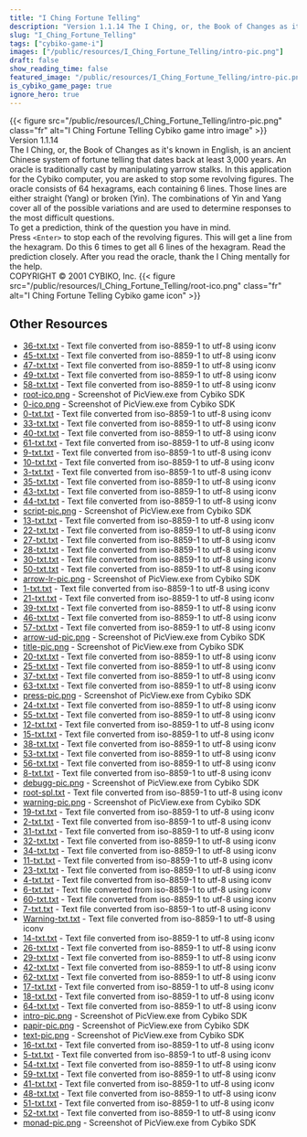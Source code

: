 ```yaml
---
title: "I Ching Fortune Telling"
description: "Version 1.1.14 The I Ching, or, the Book of Changes as it's known in English, is an ancient Chinese system of fortune telling that dates back at least 3,000 years. An oracle is traditionally cast by manipulating yarrow stalks. In this application for the Cybiko computer, you are..."
slug: "I_Ching_Fortune_Telling"
tags: ["cybiko-game-i"]
images: ["/public/resources/I_Ching_Fortune_Telling/intro-pic.png"]
draft: false
show_reading_time: false
featured_image: "/public/resources/I_Ching_Fortune_Telling/intro-pic.png"
is_cybiko_game_page: true
ignore_hero: true
---
```

{{< figure src="/public/resources/I_Ching_Fortune_Telling/intro-pic.png" class="fr" alt="I Ching Fortune Telling Cybiko game intro image" >}}
Version 1.1.14 \
The I Ching, or, the Book of Changes as it's known in English, is an ancient Chinese system of fortune telling that dates back at least 3,000 years. An oracle is traditionally cast by manipulating yarrow stalks. In this application for the Cybiko computer, you are asked to stop some revolving figures. The oracle consists of 64 hexagrams, each containing 6 lines. Those lines are either straight (Yang) or broken (Yin). The combinations of Yin and Yang cover all of the possible variations and are used to determine responses to the most difficult questions. \
To get a prediction, think of the question you have in mind. \
Press `<Enter>`  to stop each of the revolving figures. This will get a line from the hexagram. Do this 6 times to get all 6 lines of the hexagram. Read the prediction closely. After you read the oracle, thank the I Ching mentally for the help. \
COPYRIGHT © 2001 CYBIKO, Inc. {{< figure src="/public/resources/I_Ching_Fortune_Telling/root-ico.png" class="fr" alt="I Ching Fortune Telling Cybiko game icon" >}}

## Other Resources
* [36-txt.txt](/public/resources/I_Ching_Fortune_Telling/36-txt.txt) - Text file converted from iso-8859-1 to utf-8 using iconv
* [45-txt.txt](/public/resources/I_Ching_Fortune_Telling/45-txt.txt) - Text file converted from iso-8859-1 to utf-8 using iconv
* [47-txt.txt](/public/resources/I_Ching_Fortune_Telling/47-txt.txt) - Text file converted from iso-8859-1 to utf-8 using iconv
* [49-txt.txt](/public/resources/I_Ching_Fortune_Telling/49-txt.txt) - Text file converted from iso-8859-1 to utf-8 using iconv
* [58-txt.txt](/public/resources/I_Ching_Fortune_Telling/58-txt.txt) - Text file converted from iso-8859-1 to utf-8 using iconv
* [root-ico.png](/public/resources/I_Ching_Fortune_Telling/root-ico.png) - Screenshot of PicView.exe from Cybiko SDK
* [0-ico.png](/public/resources/I_Ching_Fortune_Telling/0-ico.png) - Screenshot of PicView.exe from Cybiko SDK
* [0-txt.txt](/public/resources/I_Ching_Fortune_Telling/0-txt.txt) - Text file converted from iso-8859-1 to utf-8 using iconv
* [33-txt.txt](/public/resources/I_Ching_Fortune_Telling/33-txt.txt) - Text file converted from iso-8859-1 to utf-8 using iconv
* [40-txt.txt](/public/resources/I_Ching_Fortune_Telling/40-txt.txt) - Text file converted from iso-8859-1 to utf-8 using iconv
* [61-txt.txt](/public/resources/I_Ching_Fortune_Telling/61-txt.txt) - Text file converted from iso-8859-1 to utf-8 using iconv
* [9-txt.txt](/public/resources/I_Ching_Fortune_Telling/9-txt.txt) - Text file converted from iso-8859-1 to utf-8 using iconv
* [10-txt.txt](/public/resources/I_Ching_Fortune_Telling/10-txt.txt) - Text file converted from iso-8859-1 to utf-8 using iconv
* [3-txt.txt](/public/resources/I_Ching_Fortune_Telling/3-txt.txt) - Text file converted from iso-8859-1 to utf-8 using iconv
* [35-txt.txt](/public/resources/I_Ching_Fortune_Telling/35-txt.txt) - Text file converted from iso-8859-1 to utf-8 using iconv
* [43-txt.txt](/public/resources/I_Ching_Fortune_Telling/43-txt.txt) - Text file converted from iso-8859-1 to utf-8 using iconv
* [44-txt.txt](/public/resources/I_Ching_Fortune_Telling/44-txt.txt) - Text file converted from iso-8859-1 to utf-8 using iconv
* [script-pic.png](/public/resources/I_Ching_Fortune_Telling/script-pic.png) - Screenshot of PicView.exe from Cybiko SDK
* [13-txt.txt](/public/resources/I_Ching_Fortune_Telling/13-txt.txt) - Text file converted from iso-8859-1 to utf-8 using iconv
* [22-txt.txt](/public/resources/I_Ching_Fortune_Telling/22-txt.txt) - Text file converted from iso-8859-1 to utf-8 using iconv
* [27-txt.txt](/public/resources/I_Ching_Fortune_Telling/27-txt.txt) - Text file converted from iso-8859-1 to utf-8 using iconv
* [28-txt.txt](/public/resources/I_Ching_Fortune_Telling/28-txt.txt) - Text file converted from iso-8859-1 to utf-8 using iconv
* [30-txt.txt](/public/resources/I_Ching_Fortune_Telling/30-txt.txt) - Text file converted from iso-8859-1 to utf-8 using iconv
* [50-txt.txt](/public/resources/I_Ching_Fortune_Telling/50-txt.txt) - Text file converted from iso-8859-1 to utf-8 using iconv
* [arrow-lr-pic.png](/public/resources/I_Ching_Fortune_Telling/arrow-lr-pic.png) - Screenshot of PicView.exe from Cybiko SDK
* [1-txt.txt](/public/resources/I_Ching_Fortune_Telling/1-txt.txt) - Text file converted from iso-8859-1 to utf-8 using iconv
* [21-txt.txt](/public/resources/I_Ching_Fortune_Telling/21-txt.txt) - Text file converted from iso-8859-1 to utf-8 using iconv
* [39-txt.txt](/public/resources/I_Ching_Fortune_Telling/39-txt.txt) - Text file converted from iso-8859-1 to utf-8 using iconv
* [46-txt.txt](/public/resources/I_Ching_Fortune_Telling/46-txt.txt) - Text file converted from iso-8859-1 to utf-8 using iconv
* [57-txt.txt](/public/resources/I_Ching_Fortune_Telling/57-txt.txt) - Text file converted from iso-8859-1 to utf-8 using iconv
* [arrow-ud-pic.png](/public/resources/I_Ching_Fortune_Telling/arrow-ud-pic.png) - Screenshot of PicView.exe from Cybiko SDK
* [title-pic.png](/public/resources/I_Ching_Fortune_Telling/title-pic.png) - Screenshot of PicView.exe from Cybiko SDK
* [20-txt.txt](/public/resources/I_Ching_Fortune_Telling/20-txt.txt) - Text file converted from iso-8859-1 to utf-8 using iconv
* [25-txt.txt](/public/resources/I_Ching_Fortune_Telling/25-txt.txt) - Text file converted from iso-8859-1 to utf-8 using iconv
* [37-txt.txt](/public/resources/I_Ching_Fortune_Telling/37-txt.txt) - Text file converted from iso-8859-1 to utf-8 using iconv
* [63-txt.txt](/public/resources/I_Ching_Fortune_Telling/63-txt.txt) - Text file converted from iso-8859-1 to utf-8 using iconv
* [press-pic.png](/public/resources/I_Ching_Fortune_Telling/press-pic.png) - Screenshot of PicView.exe from Cybiko SDK
* [24-txt.txt](/public/resources/I_Ching_Fortune_Telling/24-txt.txt) - Text file converted from iso-8859-1 to utf-8 using iconv
* [55-txt.txt](/public/resources/I_Ching_Fortune_Telling/55-txt.txt) - Text file converted from iso-8859-1 to utf-8 using iconv
* [12-txt.txt](/public/resources/I_Ching_Fortune_Telling/12-txt.txt) - Text file converted from iso-8859-1 to utf-8 using iconv
* [15-txt.txt](/public/resources/I_Ching_Fortune_Telling/15-txt.txt) - Text file converted from iso-8859-1 to utf-8 using iconv
* [38-txt.txt](/public/resources/I_Ching_Fortune_Telling/38-txt.txt) - Text file converted from iso-8859-1 to utf-8 using iconv
* [53-txt.txt](/public/resources/I_Ching_Fortune_Telling/53-txt.txt) - Text file converted from iso-8859-1 to utf-8 using iconv
* [56-txt.txt](/public/resources/I_Ching_Fortune_Telling/56-txt.txt) - Text file converted from iso-8859-1 to utf-8 using iconv
* [8-txt.txt](/public/resources/I_Ching_Fortune_Telling/8-txt.txt) - Text file converted from iso-8859-1 to utf-8 using iconv
* [debugg-pic.png](/public/resources/I_Ching_Fortune_Telling/debugg-pic.png) - Screenshot of PicView.exe from Cybiko SDK
* [root-spl.txt](/public/resources/I_Ching_Fortune_Telling/root-spl.txt) - Text file converted from iso-8859-1 to utf-8 using iconv
* [warning-pic.png](/public/resources/I_Ching_Fortune_Telling/warning-pic.png) - Screenshot of PicView.exe from Cybiko SDK
* [19-txt.txt](/public/resources/I_Ching_Fortune_Telling/19-txt.txt) - Text file converted from iso-8859-1 to utf-8 using iconv
* [2-txt.txt](/public/resources/I_Ching_Fortune_Telling/2-txt.txt) - Text file converted from iso-8859-1 to utf-8 using iconv
* [31-txt.txt](/public/resources/I_Ching_Fortune_Telling/31-txt.txt) - Text file converted from iso-8859-1 to utf-8 using iconv
* [32-txt.txt](/public/resources/I_Ching_Fortune_Telling/32-txt.txt) - Text file converted from iso-8859-1 to utf-8 using iconv
* [34-txt.txt](/public/resources/I_Ching_Fortune_Telling/34-txt.txt) - Text file converted from iso-8859-1 to utf-8 using iconv
* [11-txt.txt](/public/resources/I_Ching_Fortune_Telling/11-txt.txt) - Text file converted from iso-8859-1 to utf-8 using iconv
* [23-txt.txt](/public/resources/I_Ching_Fortune_Telling/23-txt.txt) - Text file converted from iso-8859-1 to utf-8 using iconv
* [4-txt.txt](/public/resources/I_Ching_Fortune_Telling/4-txt.txt) - Text file converted from iso-8859-1 to utf-8 using iconv
* [6-txt.txt](/public/resources/I_Ching_Fortune_Telling/6-txt.txt) - Text file converted from iso-8859-1 to utf-8 using iconv
* [60-txt.txt](/public/resources/I_Ching_Fortune_Telling/60-txt.txt) - Text file converted from iso-8859-1 to utf-8 using iconv
* [7-txt.txt](/public/resources/I_Ching_Fortune_Telling/7-txt.txt) - Text file converted from iso-8859-1 to utf-8 using iconv
* [Warning-txt.txt](/public/resources/I_Ching_Fortune_Telling/Warning-txt.txt) - Text file converted from iso-8859-1 to utf-8 using iconv
* [14-txt.txt](/public/resources/I_Ching_Fortune_Telling/14-txt.txt) - Text file converted from iso-8859-1 to utf-8 using iconv
* [26-txt.txt](/public/resources/I_Ching_Fortune_Telling/26-txt.txt) - Text file converted from iso-8859-1 to utf-8 using iconv
* [29-txt.txt](/public/resources/I_Ching_Fortune_Telling/29-txt.txt) - Text file converted from iso-8859-1 to utf-8 using iconv
* [42-txt.txt](/public/resources/I_Ching_Fortune_Telling/42-txt.txt) - Text file converted from iso-8859-1 to utf-8 using iconv
* [62-txt.txt](/public/resources/I_Ching_Fortune_Telling/62-txt.txt) - Text file converted from iso-8859-1 to utf-8 using iconv
* [17-txt.txt](/public/resources/I_Ching_Fortune_Telling/17-txt.txt) - Text file converted from iso-8859-1 to utf-8 using iconv
* [18-txt.txt](/public/resources/I_Ching_Fortune_Telling/18-txt.txt) - Text file converted from iso-8859-1 to utf-8 using iconv
* [64-txt.txt](/public/resources/I_Ching_Fortune_Telling/64-txt.txt) - Text file converted from iso-8859-1 to utf-8 using iconv
* [intro-pic.png](/public/resources/I_Ching_Fortune_Telling/intro-pic.png) - Screenshot of PicView.exe from Cybiko SDK
* [papir-pic.png](/public/resources/I_Ching_Fortune_Telling/papir-pic.png) - Screenshot of PicView.exe from Cybiko SDK
* [text-pic.png](/public/resources/I_Ching_Fortune_Telling/text-pic.png) - Screenshot of PicView.exe from Cybiko SDK
* [16-txt.txt](/public/resources/I_Ching_Fortune_Telling/16-txt.txt) - Text file converted from iso-8859-1 to utf-8 using iconv
* [5-txt.txt](/public/resources/I_Ching_Fortune_Telling/5-txt.txt) - Text file converted from iso-8859-1 to utf-8 using iconv
* [54-txt.txt](/public/resources/I_Ching_Fortune_Telling/54-txt.txt) - Text file converted from iso-8859-1 to utf-8 using iconv
* [59-txt.txt](/public/resources/I_Ching_Fortune_Telling/59-txt.txt) - Text file converted from iso-8859-1 to utf-8 using iconv
* [41-txt.txt](/public/resources/I_Ching_Fortune_Telling/41-txt.txt) - Text file converted from iso-8859-1 to utf-8 using iconv
* [48-txt.txt](/public/resources/I_Ching_Fortune_Telling/48-txt.txt) - Text file converted from iso-8859-1 to utf-8 using iconv
* [51-txt.txt](/public/resources/I_Ching_Fortune_Telling/51-txt.txt) - Text file converted from iso-8859-1 to utf-8 using iconv
* [52-txt.txt](/public/resources/I_Ching_Fortune_Telling/52-txt.txt) - Text file converted from iso-8859-1 to utf-8 using iconv
* [monad-pic.png](/public/resources/I_Ching_Fortune_Telling/monad-pic.png) - Screenshot of PicView.exe from Cybiko SDK
